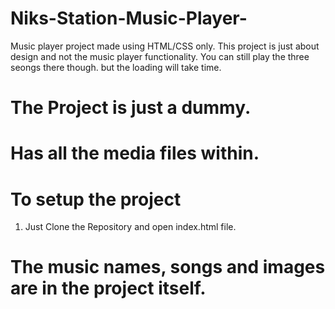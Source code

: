 # Niks-Station-Music-Player-
Music player project made using HTML/CSS only. 
This project is just about design and not the music player functionality.
You can still play the three seongs there though. but the loading will take time.

# The Project is just a dummy.

# Has all the media files within.

# To setup the project
1. Just Clone the Repository and open index.html file.

# The music names, songs and images are in the project itself.
